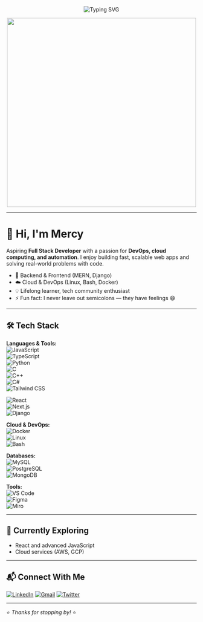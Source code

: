 <div align="center">
  <img src="https://readme-typing-svg.demolab.com?font=JetBrains+Mono&size=22&duration=2500&pause=1500&color=F8C537&background=45FF8B00&width=500&lines=TECH+ENTHUSIAST;ASPIRING+FULL+STACK+DEVELOPER;PROGRAMMING+TUTOR;FUTURE+DEVOPS+ENGINEER" alt="Typing SVG" />
</div>

<p align="center">
  <img src="https://cdn.dribbble.com/users/722246/screenshots/4416131/media/1978a2c74b6e99b1496446ce4b3f6c25.gif" width="500"/>
</p>

---

# 👋 Hi, I'm Mercy

Aspiring **Full Stack Developer** with a passion for **DevOps, cloud computing, and automation**. I enjoy building fast, scalable web apps and solving real-world problems with code.

- 🔧 Backend & Frontend (MERN, Django)
- ☁️ Cloud & DevOps (Linux, Bash, Docker)
- 💡 Lifelong learner, tech community enthusiast
- ⚡ Fun fact: I never leave out semicolons — they have feelings 😄

---

## 🛠️ Tech Stack

**Languages & Tools:**  
![JavaScript](https://img.shields.io/badge/-JavaScript-F7DF1E?style=flat&logo=javascript)  
![TypeScript](https://img.shields.io/badge/-TypeScript-3178C6?style=flat&logo=typescript&logoColor=white)  
![Python](https://img.shields.io/badge/-Python-3776AB?style=flat&logo=python)  
![C](https://img.shields.io/badge/-C-00599C?style=flat&logo=c)  
![C++](https://img.shields.io/badge/-C++-00599C?style=flat&logo=c%2B%2B)  
![C#](https://img.shields.io/badge/-C%23-239120?style=flat&logo=c-sharp)  
![Tailwind CSS](https://img.shields.io/badge/-Tailwind_CSS-06B6D4?style=flat&logo=tailwind-css&logoColor=white)

![React](https://img.shields.io/badge/-React-61DAFB?style=flat&logo=react&logoColor=white)  
![Next.js](https://img.shields.io/badge/-Next.js-000000?style=flat&logo=nextdotjs&logoColor=white)  
![Django](https://img.shields.io/badge/-Django-092E20?style=flat&logo=django&logoColor=white)

**Cloud & DevOps:**  
![Docker](https://img.shields.io/badge/-Docker-2496ED?style=flat&logo=docker)  
![Linux](https://img.shields.io/badge/-Linux-FCC624?style=flat&logo=linux)  
![Bash](https://img.shields.io/badge/-Bash-4EAA25?style=flat&logo=gnu-bash)

**Databases:**  
![MySQL](https://img.shields.io/badge/-MySQL-4479A1?style=flat&logo=mysql)  
![PostgreSQL](https://img.shields.io/badge/-PostgreSQL-4169E1?style=flat&logo=postgresql)  
![MongoDB](https://img.shields.io/badge/-MongoDB-47A248?style=flat&logo=mongodb)

**Tools:**  
![VS Code](https://img.shields.io/badge/-VSCode-007ACC?style=flat&logo=visual-studio-code)  
![Figma](https://img.shields.io/badge/-Figma-F24E1E?style=flat&logo=figma)  
![Miro](https://img.shields.io/badge/-Miro-050038?style=flat&logo=miro)

---

## 🚀 Currently Exploring

- React and advanced JavaScript  
- Cloud services (AWS, GCP)

---

## 📬 Connect With Me

[![LinkedIn](https://img.shields.io/badge/LinkedIn-0077B5?style=for-the-badge&logo=linkedin&logoColor=white)](https://www.linkedin.com/in/mercy-munzenzi-183056362/)
[![Gmail](https://img.shields.io/badge/Gmail-D14836?style=for-the-badge&logo=gmail&logoColor=white)](mailto:munzenzimercy9@gmail.com)
[![Twitter](https://img.shields.io/badge/Twitter-1DA1F2?style=for-the-badge&logo=twitter&logoColor=white)](https://x.com/mercyanna30) 

---


⭐ *Thanks for stopping by!* ⭐

